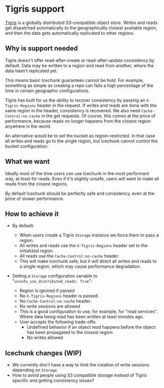# Tigris support

[Tigris](https://www.tigrisdata.com/) is a globally distributed S3-compatible object store. Writes and reads get dispatched
automatically to the geographically closest available region, and then the data gets automatically
replicated to other regions.

## Why is support needed

Tigris doesn't offer read-after-create or read-after-update consistency by default. Data may be written to a region
and read from another, where the data hasn't replicated yet.

This means basic Icechunk guarantees cannot be hold. For example, something as simple as creating a repo can fails
a high percentage of the time in certain geographic configurations.

Tigris has built for us the ability to recover consistency by passing an `X-Tigris-Regions` header in the request. If
writes and reads are done with the same region in the header, consistency is recovered. We also need `Cache-Control:no-cache`
in the get requests. Of course, this comes at the price of performance, because reads no longer happens from the closest region anywhere in the world.

An alternative would be to set the bucket as region-restricted. In that case all writes and reads go to the single region,
but Icechunk cannot control the bucket configuration.

## What we want

Ideally most of the time users can use Icechunk in the most performant way, at least for reads. Even if it's
slightly unsafe, users will want to make all reads from the closest regions.

By default Icechunk should be perfectly safe and consistency, even at the price of slower performance.

## How to achieve it

* By default:
  * When users create a Tigris `Storage` instance we force them to pass a region.
  * All writes and reads use the `X-Tigris-Regions` header set to the initialized region.
  * All reads use the `Cache-Control:no-cache` header.
  * This will make Icechunk safe, but it will direct all writes and reads to a single region, which may cause performance degradation.
  
* Setting a `Storage` configuration variable to "`unsafe_use_distributed_reads: True`":
  * Region is ignored if passed
  * No `X-Tigris-Regions` header is passed.
  * No `Cache-Control:no-cache` header.
  * No write sessions are allowed
  * This is a good configuration to use, for example, for "read services". Where data being read has been written at least minutes ago.
  * User accepts the following trade-offs:
    * Undefined behavior if an object read happens before the object has been propagated to the closest region
    * No writes allowed

## Icechunk changes (WIP)

* We currently don't have a way to limit the creation of write sessions depending on `Storage`
* How to avoid people using S3 compatible storage instead of Tigris specific and getting consistency issues?
